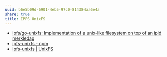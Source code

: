 ```yaml
---
uuid: b6e5b09d-6901-4eb5-97c0-814384aa6e4a
share: true
title: IPFS UnixFS
---
```

* [ipfs/go-unixfs: Implementation of a unix-like filesystem on top of an ipld merkledag](https://github.com/ipfs/go-unixfs)
* [ipfs-unixfs - npm](https://www.npmjs.com/package/ipfs-unixfs)
* [ipfs-unixfs | UnixFS](https://ipfs.github.io/js-ipfs-unixfs/modules/ipfs_unixfs.html)